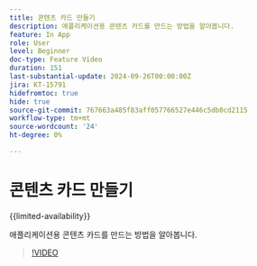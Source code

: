 ```yaml
---
title: 콘텐츠 카드 만들기
description: 애플리케이션용 콘텐츠 카드를 만드는 방법을 알아봅니다.
feature: In App
role: User
level: Beginner
doc-type: Feature Video
duration: 151
last-substantial-update: 2024-09-26T00:00:00Z
jira: KT-15791
hidefromtoc: true
hide: true
source-git-commit: 767663a485f83aff057766527e446c5db0cd2115
workflow-type: tm+mt
source-wordcount: '24'
ht-degree: 0%

---
```



# 콘텐츠 카드 만들기

{{limited-availability}}

애플리케이션용 콘텐츠 카드를 만드는 방법을 알아봅니다.

>[!VIDEO](https://video.tv.adobe.com/v/3434783/?learn=on)
